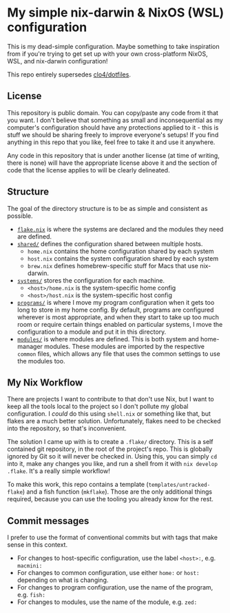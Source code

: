 # My simple nix-darwin & NixOS (WSL) configuration

This is my dead-simple configuration. Maybe something to take inspiration from
if you're trying to get set up with your own cross-platform NixOS, WSL, and
nix-darwin configuration!

This repo entirely supersedes [clo4/dotfiles](https://github.com/clo4/dotfiles).

## License

This repository is public domain. You can copy/paste any code from it that you
want. I don't believe that something as small and inconsequential as my
computer's configuration should have any protections applied to it - this is
stuff we should be sharing freely to improve everyone's setups! If you find
anything in this repo that you like, feel free to take it and use it anywhere.

Any code in this repository that is under another license (at time of writing,
there is none) will have the appropriate license above it and the section of
code that the license applies to will be clearly delineated.

## Structure

The goal of the directory structure is to be as simple and consistent as
possible.

- [`flake.nix`](./flake.nix) is where the systems are declared and the modules
  they need are defined.
- [`shared/`](./shared) defines the configuration shared between multiple hosts.
  - `home.nix` contains the home configuration shared by each system
  - `host.nix` contains the system configuration shared by each system
  - `brew.nix` defines homebrew-specific stuff for Macs that use nix-darwin.
- [`systems/`](./systems) stores the configuration for each machine.
  - `<host>/home.nix` is the system-specific home config
  - `<host>/host.nix` is the system-specific host config
- [`programs/`](./programs) is where I move my program configuration when it
  gets too long to store in my home config. By default, programs are configured
  wherever is most appropriate, and when they start to take up too much room or
  require certain things enabled on particular systems, I move the configuration
  to a module and put it in this directory.
- [`modules/`](./modules) is where modules are defined. This is both system and
  home-manager modules. These modules are imported by the respective `common`
  files, which allows any file that uses the common settings to use the modules
  too.

## My Nix Workflow

There are projects I want to contribute to that don't use Nix, but I want to
keep all the tools local to the project so I don't pollute my global
configuration. I _could_ do this using `shell.nix` or something like that, but
flakes are a much better solution. Unfortunately, flakes need to be checked into
the repository, so that's inconvenient.

The solution I came up with is to create a `.flake/` directory. This is a self
contained git repository, in the root of the project's repo. This is globally
ignored by Git so it will never be checked in. Using this, you can simply `cd`
into it, make any changes you like, and run a shell from it with
`nix develop .flake`. It's a really simple workflow!

To make this work, this repo contains a template (`templates/untracked-flake`)
and a fish function (`mkflake`). Those are the only additional things required,
because you can use the tooling you already know for the rest.

## Commit messages

I prefer to use the format of conventional commits but with tags that make sense
in this context.

- For changes to host-specific configuration, use the label `<host>:`, e.g.
  `macmini:`
- For changes to common configuration, use either `home:` or `host:` depending
  on what is changing.
- For changes to program configuration, use the name of the program, e.g.
  `fish:`
- For changes to modules, use the name of the module, e.g. `zed:`
